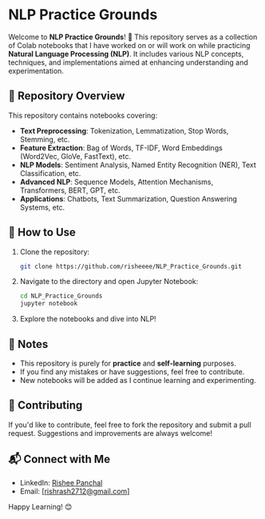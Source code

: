 # NLP Practice Grounds

Welcome to **NLP Practice Grounds**! 🌟 This repository serves as a collection of Colab notebooks that I have worked on or will work on while practicing **Natural Language Processing (NLP)**. It includes various NLP concepts, techniques, and implementations aimed at enhancing understanding and experimentation.

## 📌 Repository Overview
This repository contains notebooks covering:
- **Text Preprocessing**: Tokenization, Lemmatization, Stop Words, Stemming, etc.
- **Feature Extraction**: Bag of Words, TF-IDF, Word Embeddings (Word2Vec, GloVe, FastText), etc.
- **NLP Models**: Sentiment Analysis, Named Entity Recognition (NER), Text Classification, etc.
- **Advanced NLP**: Sequence Models, Attention Mechanisms, Transformers, BERT, GPT, etc.
- **Applications**: Chatbots, Text Summarization, Question Answering Systems, etc.

## 🚀 How to Use
1. Clone the repository:
   ```bash
   git clone https://github.com/risheeee/NLP_Practice_Grounds.git
   ```
2. Navigate to the directory and open Jupyter Notebook:
   ```bash
   cd NLP_Practice_Grounds
   jupyter notebook
   ```
3. Explore the notebooks and dive into NLP!

## 📜 Notes
- This repository is purely for **practice** and **self-learning** purposes.
- If you find any mistakes or have suggestions, feel free to contribute.
- New notebooks will be added as I continue learning and experimenting.

## 🤝 Contributing
If you'd like to contribute, feel free to fork the repository and submit a pull request. Suggestions and improvements are always welcome!

## 📬 Connect with Me
- LinkedIn: [Rishee Panchal](https://www.linkedin.com/in/rishee-panchal/)
- Email: [rishrash2712@gmail.com]

Happy Learning! 😊
